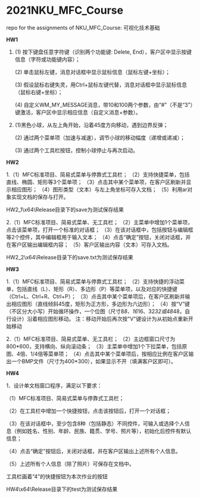 # 2021NKU_MFC_Course

repo for the assignments of NKU_MFC_Course: 可视化技术基础

**HW1**

1. (1) 按下键盘任意字符键（识别两个功能键: Delete, End），客户区中显示按键信息（字符或功能键内容）；

   (2) 单击鼠标左键，消息对话框中显示鼠标信息（鼠标左键+坐标）；

   (3) 假设鼠标右键失灵，用Ctrl+鼠标左键代替，消息对话框中显示鼠标信息（鼠标右键+坐标）；

   (4) 自定义WM_MY_MESSAGE消息，带10和100两个参数，由“#”（不是“3”）键激活，客户区中显示相应信息（自定义消息+参数）。

2. (1)黑色小球，从左上角开始，沿着45度方向移动，遇到边界反弹；

   (2) 通过两个菜单项（加速与减速），调节小球的移动幅度（递增或递减）；

   (3) 通过两个工具栏按钮，控制小球停止与再次启动。

**HW2**

1.（1）MFC标准项目、简易式菜单与停靠式工具栏；
   （2）支持快捷菜单，包括直线、椭圆、矩形等3个菜单项；
   （3）点击其中某个菜单项，在客户区刷新并显示相应图形；
   （4）图形类型（文本）与左上角坐标可存入文档；
   （5）利用ar对象实现文档的保存与打开。

 HW2_1\x64\Release目录下的save为测试保存结果

2.（1）MFC标准项目、简易式菜单、无工具栏； 
   （2）主菜单中增加1个菜单项，点击该菜单项，打开一个标准的对话框；
   （3）在该对话框中，包括按钮与编辑框等2个控件，其中编辑框用于输入文本；
   （4）点击“确定”按钮，关闭对话框，并在客户区输出编辑框内容；
   （5）客户区输出内容（文本）可存入文档。

 HW2_2\x64\Release目录下的save.txt为测试保存结果

**HW3**

1.（1）MFC标准项目、简易式菜单与停靠式工具栏；
   （2）支持快捷的浮动菜单，包括直线（L）、矩形（R）、多边形（P）等菜单项，以及对应的快捷键（Ctrl+L、Ctrl+R、Ctrl+P）；
   （3）点击其中某个菜单项后，在客户区刷新并输出相应图形（直线倾斜45度，矩形为正方形，多边形为六边形）；
   （4）按“V”键（不区分大小写）开始循环操作，一个位图（尺寸8*8、16*16、32*32或48*48，自行设计）沿着相应图形移动。
     注：移动开始后再次按"V"键设计为从初始点重新开始移动

2.（1）MFC标准项目、简易式菜单、无工具栏； 
   （2）主边框窗口尺寸为800*600，支持横向、纵向滚动条；
   （3）主菜单中增加1个下拉菜单，包括原图、4倍、1/4倍等菜单项；
   （4）点击其中某个菜单项后，按相应比例在客户区输出一个BMP文件（尺寸为400\*300），如果显示不开（填满客户区即可）。

**HW4**

1．设计单文档窗口程序，满足以下要求：

（1）MFC标准项目、简易式菜单与停靠式工具栏；

（2）在工具栏中增加一个快捷按钮，点击该按钮后，打开一个对话框；

（3）在该对话框中，至少包含8种（包括静态）不同控件，可输入或选择个人信息（例如姓名、性别、年龄、民族、籍贯、学号、照片等），初始化后控件有默认信息；

（4）点击“确定”按钮后，关闭对话框，并在客户区输出上述所有个人信息。

（5）上述所有个人信息（除了照片）可保存在文档中。

工具栏画着“4”的快捷按钮为本次作业的按钮

HW4\x64\Release目录下的test为测试保存结果

